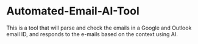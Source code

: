 # Automated-Email-AI-Tool
This is a tool that will parse and check the emails in a Google and Outlook email ID, and responds to the e-mails based on the context using AI.
